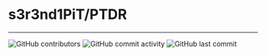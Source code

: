 # s3r3nd1PiT/PTDR

---
<picture>
  <img alt="GitHub contributors" src="https://img.shields.io/github/contributors/s3r3nd1PiT/PTDR">
</picture>
<picture>
  <img alt="GitHub commit activity" src="https://img.shields.io/github/commit-activity/y/s3r3nd1PiT/PTDR">
</picture>
<picture>
  <img alt="GitHub last commit" src="https://img.shields.io/github/last-commit/s3r3nd1PiT/PTDR">
</picture>
